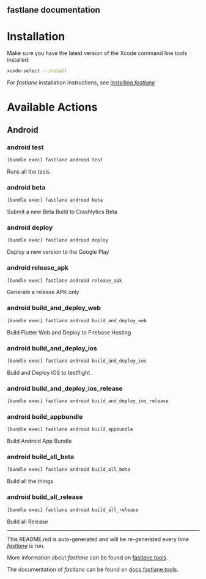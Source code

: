 fastlane documentation
----

# Installation

Make sure you have the latest version of the Xcode command line tools installed:

```sh
xcode-select --install
```

For _fastlane_ installation instructions, see [Installing _fastlane_](https://docs.fastlane.tools/#installing-fastlane)

# Available Actions

## Android

### android test

```sh
[bundle exec] fastlane android test
```

Runs all the tests

### android beta

```sh
[bundle exec] fastlane android beta
```

Submit a new Beta Build to Crashlytics Beta

### android deploy

```sh
[bundle exec] fastlane android deploy
```

Deploy a new version to the Google Play

### android release_apk

```sh
[bundle exec] fastlane android release_apk
```

Generate a release APK only

### android build_and_deploy_web

```sh
[bundle exec] fastlane android build_and_deploy_web
```

Build Flutter Web and Deploy to Firebase Hosting

### android build_and_deploy_ios

```sh
[bundle exec] fastlane android build_and_deploy_ios
```

Build and Deploy iOS to testflight

### android build_and_deploy_ios_release

```sh
[bundle exec] fastlane android build_and_deploy_ios_release
```



### android build_appbundle

```sh
[bundle exec] fastlane android build_appbundle
```

Build Android App Bundle

### android build_all_beta

```sh
[bundle exec] fastlane android build_all_beta
```

Build all the things

### android build_all_release

```sh
[bundle exec] fastlane android build_all_release
```

Build all Release

----

This README.md is auto-generated and will be re-generated every time [_fastlane_](https://fastlane.tools) is run.

More information about _fastlane_ can be found on [fastlane.tools](https://fastlane.tools).

The documentation of _fastlane_ can be found on [docs.fastlane.tools](https://docs.fastlane.tools).
